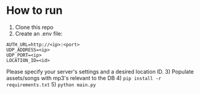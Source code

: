 # How to run

1) Clone this repo
2) Create an .env file:
```dotenv
AUTH_URL=http://<ip>:<port>
UDP_ADDRESS=<ip>
UDP_PORT=<ip>
LOCATION_ID=<id>
```
Please specify your server's settings and a desired location ID.
3) Populate assets/songs with mp3's relevant to the DB
4) `pip install -r requirements.txt`
5) `python main.py`